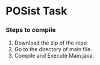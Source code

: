 # POSist Task

### Steps to compile

1. Download the zip of the repo
2. Go to the directory of main file.
3. Compile and Execute Main.java.